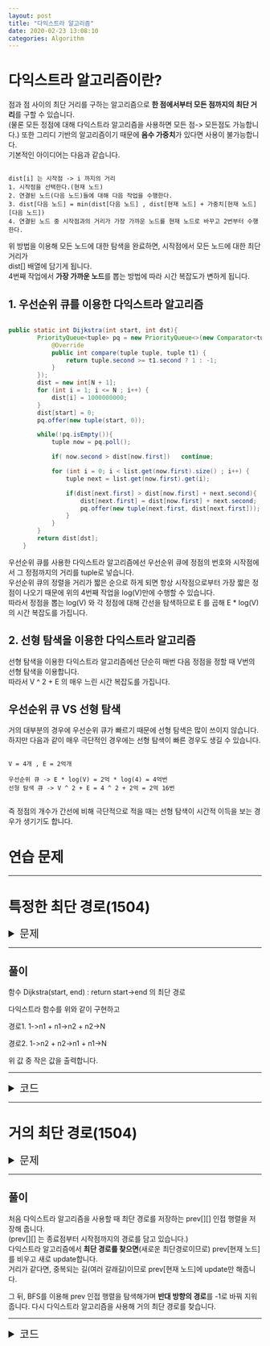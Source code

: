 ```yaml
---
layout: post
title: "다익스트라 알고리즘"
date: 2020-02-23 13:08:10
categories: Algorithm
---
```


# 다익스트라 알고리즘이란?

점과 점 사이의 최단 거리를 구하는 알고리즘으로 **한 점에서부터 모든 점까지의 최단 거리**를 구할 수 있습니다.  
(물론 모든 정점에 대해 다익스트라 알고리즘을 사용하면 모든 점-> 모든점도 가능합니다.)
또한 그리디 기반의 알고리즘이기 때문에 **음수 가중치**가 있다면 사용이 불가능합니다.    
기본적인 아이디어는 다음과 같습니다.

```

dist[i] 는 시작점 -> i 까지의 거리
1. 시작점을 선택한다.(현재 노드)
2. 연결된 노드(다음 노드)들에 대해 다음 작업을 수행한다.
3. dist[다음 노드] = min(dist[다음 노드] , dist[현재 노드] + 가중치[현재 노드][다음 노드])
4. 연결된 노드 중 시작점과의 거리가 가장 가까운 노드를 현재 노드로 바꾸고 2번부터 수행한다.

```

위 방법을 이용해 모든 노드에 대한 탐색을 완료하면, 시작점에서 모든 노드에 대한 최단 거리가  
dist[] 배열에 담기게 됩니다.  
4번째 작업에서 **가장 가까운 노드**를 뽑는 방법에 따라 시간 복잡도가 변하게 됩니다.

## 1. 우선순위 큐를 이용한 다익스트라 알고리즘

``` java

public static int Dijkstra(int start, int dst){
        PriorityQueue<tuple> pq = new PriorityQueue<>(new Comparator<tuple>() {
            @Override
            public int compare(tuple tuple, tuple t1) {
                return tuple.second >= t1.second ? 1 : -1;
            }
        });
        dist = new int[N + 1];
        for (int i = 1; i <= N ; i++) {
            dist[i] = 1000000000;
        }
        dist[start] = 0;
        pq.offer(new tuple(start, 0));

        while(!pq.isEmpty()){
            tuple now = pq.poll();

            if( now.second > dist[now.first])   continue;

            for (int i = 0; i < list.get(now.first).size() ; i++) {
                tuple next = list.get(now.first).get(i);

                if(dist[next.first] > dist[now.first] + next.second){
                    dist[next.first] = dist[now.first] + next.second;
                    pq.offer(new tuple(next.first, dist[next.first]));
                }
            }
        }
        return dist[dst];
    }

```
우선순위 큐를 사용한 다익스트라 알고리즘에선 우선순위 큐에 정점의 번호와 시작점에서 그 정점까지의 거리를 tuple로 넣습니다.  
우선순위 큐의 정렬을 거리가 짧은 순으로 하게 되면 항상 시작점으로부터 가장 짧은 정점이 나오기 때문에 위의 4번째 작업을 log(V)만에 수행할 수 있습니다.  
따라서 정점을 뽑는 log(V) 와 각 정점에 대해 간선을 탐색하므로 E 를 곱해 E * log(V) 의 시간 복잡도를 가집니다.

## 2. 선형 탐색을 이용한 다익스트라 알고리즘

선형 탐색을 이용한 다익스트라 알고리즘에선 단순히 매번 다음 정점을 정할 때 V번의 선형 탐색을 이용합니다.  
따라서 V ^ 2 + E 의 매우 느린 시간 복잡도를 가집니다.

## 우선순위 큐 VS 선형 탐색

거의 대부분의 경우에 우선순위 큐가 빠르기 때문에 선형 탐색은 많이 쓰이지 않습니다.  
하지만 다음과 같이 매우 극단적인 경우에는 선형 탐색이 빠른 경우도 생길 수 있습니다.

```

V = 4개 , E = 2억개

우선순위 큐 -> E * log(V) = 2억 * log(4) = 4억번
선형 탐색 큐 -> V ^ 2 + E = 4 ^ 2 + 2억 = 2억 16번


```

즉 정점의 개수가 간선에 비해 극단적으로 적을 때는 선형 탐색이 시간적 이득을 보는 경우가 생기기도 합니다.

# 연습 문제

* * *

# 특정한 최단 경로(1504)

<details>
<summary border="1" style = "font-size:1.5em;">문제</summary>
<div markdown="1">
![DJS1-1](https://leejaeseung.github.io/img/DJS/DJS1_1.PNG)
</div>
</details>

* * *

## 풀이

함수 Dijkstra(start, end) : return start->end 의 최단 경로

다익스트라 함수를 위와 같이 구현하고 

경로1. 1->n1 + n1->n2 + n2->N

경로2. 1->n2 + n2->n1 + n1->N

위 값 중 작은 값을 출력합니다.

* * *

<details>
<summary border="1" style = "font-size:1.5em;">코드</summary>
<div markdown="1">

``` java

import java.io.*;
import java.util.*;

public class Main {

    public static int N, E, n1, n2;
    public static ArrayList<ArrayList<tuple>> list = new ArrayList<>();
    public static int[] dist;
    public static boolean flag = true;
    public static void main(String[] argc) throws IOException {
        BufferedReader br = new BufferedReader(new InputStreamReader(System.in));
        StringTokenizer st = new StringTokenizer(br.readLine());

        N = Integer.parseInt(st.nextToken());
        E = Integer.parseInt(st.nextToken());

        for (int i = 0; i <= N ; i++) {
            list.add(new ArrayList<>());
        }

        for (int i = 0; i < E ; i++) {
            st = new StringTokenizer(br.readLine());
            int from = Integer.parseInt(st.nextToken());
            int to = Integer.parseInt(st.nextToken());
            int d = Integer.parseInt(st.nextToken());

            list.get(from).add(new tuple(to, d));
            list.get(to).add(new tuple(from, d));
        }
        st = new StringTokenizer(br.readLine());
        n1 = Integer.parseInt(st.nextToken());
        n2 = Integer.parseInt(st.nextToken());


        int res = Math.min(Dijkstra(1, n1) + Dijkstra(n1, n2) + Dijkstra(n2, N), Dijkstra(1, n2) + Dijkstra(n2, n1) + Dijkstra(n1, N));
        if(!flag)
            System.out.println(-1);
        else
            System.out.println(res);
    }
    public static int Dijkstra(int start, int dst){
        PriorityQueue<tuple> pq = new PriorityQueue<>(new Comparator<tuple>() {
            @Override
            public int compare(tuple tuple, tuple t1) {
                return tuple.second >= t1.second ? 1 : -1;
            }
        });
        dist = new int[N + 1];
        for (int i = 1; i <= N ; i++) {
            dist[i] = 1000000000;
        }
        dist[start] = 0;
        pq.offer(new tuple(start, 0));

        while(!pq.isEmpty()){
            tuple now = pq.poll();

            if( now.second > dist[now.first])   continue;

            for (int i = 0; i < list.get(now.first).size() ; i++) {
                tuple next = list.get(now.first).get(i);

                if(dist[next.first] > dist[now.first] + next.second){
                    dist[next.first] = dist[now.first] + next.second;
                    pq.offer(new tuple(next.first, dist[next.first]));
                }
            }
        }
        if(dist[dst] == 1000000000)
            flag = false;
        return dist[dst];
    }
}

class tuple {
    int first;
    int second;
    public tuple(int first, int second){
        this.first = first;
        this.second = second;
    }
}

```

![DJS1-2](https://leejaeseung.github.io/img/DJS/DJS1_2.PNG)

</div>
</details>

* * *

# 거의 최단 경로(1504)

<details>
<summary border="1" style = "font-size:1.5em;">문제</summary>
<div markdown="1">
![DJS2-1](https://leejaeseung.github.io/img/DJS/DJS2_1.PNG)
![DJS2-2](https://leejaeseung.github.io/img/DJS/DJS2_2.PNG)
</div>
</details>

* * *

## 풀이

처음 다익스트라 알고리즘을 사용할 때 최단 경로를 저장하는 prev[][] 인접 행렬을 저장해 줍니다.  
(prev[][] 는 종료점부터 시작점까지의 경로를 담고 있습니다.)  
다익스트라 알고리즘에서 **최단 경로를 찾으면**(새로운 최단경로이므로) prev[현재 노드]를 비우고 새로 update합니다.  
거리가 같다면, 중복되는 길(여러 갈래길)이므로 prev[현재 노드]에 update만 해줍니다.  

그 뒤, BFS를 이용해 prev 인접 행렬을 탐색해가며 **반대 방향의 경로**를 -1로 바꿔 지워줍니다.
다시 다익스트라 알고리즘을 사용해 거의 최단 경로를 찾습니다.


* * *

<details>
<summary border="1" style = "font-size:1.5em;">코드</summary>
<div markdown="1">

``` java

import java.io.*;
import java.util.*;

public class Main {

    public static int N;
    public static int min=1000000000;
    public static ArrayList<ArrayList<tuple>> list;
    public static int[] dist;
    public static ArrayList<ArrayList<Integer>> prev;
    public static void main(String[] args) throws IOException {
        BufferedReader br = new BufferedReader(new InputStreamReader(System.in));
        BufferedWriter bw = new BufferedWriter(new OutputStreamWriter(System.out));

        while(true) {
            StringTokenizer st = new StringTokenizer(br.readLine());
            N = Integer.parseInt(st.nextToken());
            int M = Integer.parseInt(st.nextToken());
            prev = new ArrayList<>();

            if(N==0&&M==0)
                break;

            st = new StringTokenizer(br.readLine());
            int start = Integer.parseInt(st.nextToken());
            int end = Integer.parseInt(st.nextToken());

            list = new ArrayList<>();
            for (int i = 0; i < N ; i++) {
                list.add(new ArrayList<>());
                prev.add(new ArrayList<>());
            }

            for (int i = 0; i < M; i++) {
                st = new StringTokenizer(br.readLine());

                int U = Integer.parseInt(st.nextToken());
                int V = Integer.parseInt(st.nextToken());
                int P = Integer.parseInt(st.nextToken());

                list.get(U).add(new tuple(V, P));
            }
            Dijkstra(start, end);

            delete(end);
            int res = Dijkstra(start, end);

            if(res != 1000000000)
                bw.write( res +"\n");
            else
                bw.write( -1 +"\n");

        }
        bw.flush();
        bw.close();
    }
    public static int Dijkstra(int start,int dst){
        PriorityQueue<tuple> pq = new PriorityQueue<>(new Comparator<tuple>() {
            @Override
            public int compare(tuple tuple, tuple t1) {
                return tuple.second >= t1.second ? 1 : -1;
            }
        });

        dist = new int[N];
        for (int i = 0; i < N ; i++) {
            dist[i] = 1000000000;
        }
        dist[start] = 0;
        pq.offer(new tuple(start, 0));

        while(!pq.isEmpty()){
            tuple now = pq.poll();


            if(now.second > dist[now.first])    continue;

            for (int i = 0; i < list.get(now.first).size() ; i++) {
                tuple next = list.get(now.first).get(i);
                if(next.first == -1)    continue;

                if(dist[next.first] > dist[now.first] + next.second){
                    dist[next.first] = dist[now.first] + next.second;
                    pq.offer(new tuple(next.first, dist[next.first]));

                    prev.get(next.first).clear();
                    prev.get(next.first).add(now.first);
                }
                else if(dist[next.first] == dist[now.first] + next.second)
                    prev.get(next.first).add(now.first);
            }
        }
        return dist[dst];
    }
    public static void delete(int end){
        Queue<Integer> q = new LinkedList<>();

        q.offer(end);

        while(!q.isEmpty()){
            int now = q.poll();

            for (int i = 0; i < prev.get(now).size() ; i++) {
                int next = prev.get(now).get(i);

                for (int j = 0; j < list.get(next).size() ; j++) {
                    if(list.get(next).get(j).first == now)
                        list.get(next).get(j).first = -1;
                }
                q.offer(next);
            }
        }
    }
}

class tuple {
    int first;
    int second;
    public tuple(int first, int second){
        this.first = first;
        this.second = second;
    }
}

```

![DJS2-3](https://leejaeseung.github.io/img/DJS/DJS2_3.PNG)

</div>
</details>

